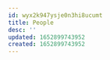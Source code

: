 ```yaml
---
id: wyx2k947ysje0n3hi8ucumt
title: People
desc: ''
updated: 1652899743952
created: 1652899743952
---
```


